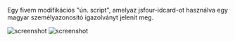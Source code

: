 Egy fivem modifikációs "ún. script", amelyaz jsfour-idcard-ot használva egy magyar személyazonosító igazolványt jelenít meg.


![screenshot](https://imgur.com/a/Lw0He7X)
![screenshot](https://imgur.com/0bXnuA2)
